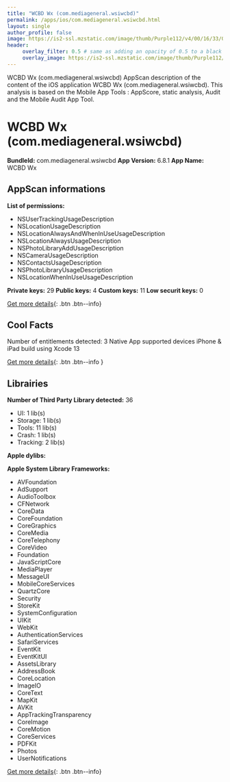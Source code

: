 ```yaml
---
title: "WCBD Wx (com.mediageneral.wsiwcbd)"
permalink: /apps/ios/com.mediageneral.wsiwcbd.html
layout: single
author_profile: false
image: https://is2-ssl.mzstatic.com/image/thumb/Purple112/v4/00/16/33/00163365-321c-9698-4128-008b8dd3c09e/AppIcon-1x_U007emarketing-0-7-0-85-220.jpeg/512x512bb.jpg
header: 
     overlay_filter: 0.5 # same as adding an opacity of 0.5 to a black background
     overlay_image: https://is2-ssl.mzstatic.com/image/thumb/Purple112/v4/00/16/33/00163365-321c-9698-4128-008b8dd3c09e/AppIcon-1x_U007emarketing-0-7-0-85-220.jpeg/512x512bb.jpg
---
```

WCBD Wx (com.mediageneral.wsiwcbd) AppScan description of the content of the iOS application WCBD Wx (com.mediageneral.wsiwcbd). This analysis is based on the Mobile App Tools : AppScore, static analysis, Audit and the Mobile Audit App Tool.

# WCBD Wx (com.mediageneral.wsiwcbd)

**BundleId:** com.mediageneral.wsiwcbd
**App Version:** 6.8.1
**App Name:** WCBD Wx


## AppScan informations 

**List of permissions:** 
- NSUserTrackingUsageDescription
- NSLocationUsageDescription
- NSLocationAlwaysAndWhenInUseUsageDescription
- NSLocationAlwaysUsageDescription
- NSPhotoLibraryAddUsageDescription
- NSCameraUsageDescription
- NSContactsUsageDescription
- NSPhotoLibraryUsageDescription
- NSLocationWhenInUseUsageDescription
  
  
**Private keys:** 29
**Public keys:** 4
**Custom keys:** 11
**Low securit keys:** 0
  
[Get more details](/pricing.html){: .btn .btn--info}

## Cool Facts

Number of entitlements detected: 3
Native App
supported devices iPhone & iPad
build using Xcode 13
  
[Get more details](/pricing.html){: .btn .btn--info }

## Librairies 
**Number of Third Party Library detected:** 36
- UI: 1 lib(s)
- Storage: 1 lib(s)
- Tools: 11 lib(s)
- Crash: 1 lib(s)
- Tracking: 2 lib(s)


**Apple dylibs:**


**Apple System Library Frameworks:**
- AVFoundation
- AdSupport
- AudioToolbox
- CFNetwork
- CoreData
- CoreFoundation
- CoreGraphics
- CoreMedia
- CoreTelephony
- CoreVideo
- Foundation
- JavaScriptCore
- MediaPlayer
- MessageUI
- MobileCoreServices
- QuartzCore
- Security
- StoreKit
- SystemConfiguration
- UIKit
- WebKit
- AuthenticationServices
- SafariServices
- EventKit
- EventKitUI
- AssetsLibrary
- AddressBook
- CoreLocation
- ImageIO
- CoreText
- MapKit
- AVKit
- AppTrackingTransparency
- CoreImage
- CoreMotion
- CoreServices
- PDFKit
- Photos
- UserNotifications


  
[Get more details](/pricing.html){: .btn .btn--info}

